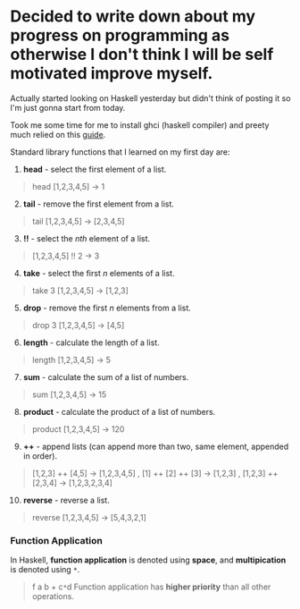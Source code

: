 # Decided to write down about my progress on programming as otherwise I don't think I will be self motivated improve myself.

Actually started looking on Haskell yesterday but didn't think of posting it so I'm just gonna start from today.

Took me some time for me to install ghci (haskell compiler) and preety much relied on this [guide](https://chocolatey.org/install).

Standard library functions that I learned on my first day are:
1. **head** - select the first element of a list.
> head [1,2,3,4,5] -> 1
2. **tail** - remove the first element from a list.
> tail [1,2,3,4,5] -> [2,3,4,5]
3. **!!** - select the *nth* element of a list.
> [1,2,3,4,5] !! 2 -> 3 
4. **take** - select the first *n* elements of a list.
> take 3 [1,2,3,4,5] -> [1,2,3]
5. **drop** - remove the first *n* elements from a list.
> drop 3 [1,2,3,4,5] -> [4,5]
6. **length** - calculate the length of a list.
> length [1,2,3,4,5] -> 5
7. **sum** - calculate the sum of a list of numbers.
> sum [1,2,3,4,5] -> 15
8. **product** - calculate the product of a list of numbers.
> product [1,2,3,4,5] -> 120
9. **++** - append lists (can append more than two, same element, appended in order).
> [1,2,3] ++ [4,5] -> [1,2,3,4,5] , [1] ++ [2] ++ [3] -> [1,2,3] , [1,2,3] ++ [2,3,4] -> [1,2,3,2,3,4]
10. **reverse** - reverse a list.
> reverse [1,2,3,4,5] -> [5,4,3,2,1]

### Function Application

In Haskell, **function application** is denoted using **space**, and **multipication** is denoted using `*`.
> f a b + c`*`d
Function application has **higher priority** than all other operations.
